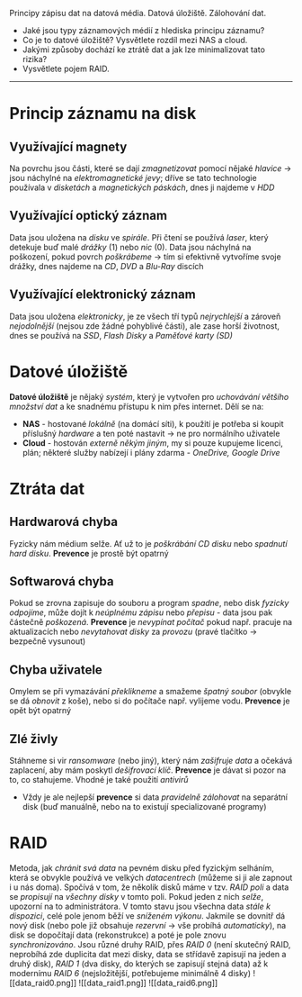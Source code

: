 Principy zápisu dat na datová média. Datová úložiště. Zálohování dat.

- Jaké jsou typy záznamových médií z hlediska principu záznamu?
- Co je to datové úložiště? Vysvětlete rozdíl mezi NAS a cloud.
- Jakými způsoby dochází ke ztrátě dat a jak lze minimalizovat tato rizika? 
- Vysvětlete pojem RAID.
---
# Princip záznamu na disk
## Využívající magnety
Na povrchu jsou části, které se dají *zmagnetizovat* pomocí nějaké *hlavice* -> jsou náchylné na *elektromagnetické jevy*; dříve se tato technologie používala v *disketách* a *magnetických páskách*, dnes ji najdeme v *HDD*
## Využívající optický záznam
Data jsou uložena na *disku* ve *spirále*. Při čtení se používá *laser*, který detekuje buď malé *drážky* (1) nebo *nic* (0). Data jsou náchylná na poškození, pokud povrch *poškrábeme* -> tím si efektivně vytvoříme svoje drážky, dnes najdeme na *CD*, *DVD* a *Blu-Ray* discích
## Využívající elektronický záznam
Data jsou uložena *elektronicky*, je ze všech tří typů *nejrychlejší* a zároveň *nejodolnější* (nejsou zde žádné pohyblivé části), ale zase horší životnost, dnes se používá na *SSD*, *Flash Disky* a *Paměťové karty (SD)*
# Datové úložiště
**Datové úložiště** je nějaký *systém*, který je vytvořen pro *uchovávání většího množství dat* a ke snadnému přístupu k nim přes internet. Dělí se na:
- **NAS** - hostované *lokálně* (na domácí síti), k použití je potřeba si koupit příslušný *hardware* a ten poté nastavit -> ne pro normálního uživatele
- **Cloud** - hostován *externě někým jiným*, my si pouze kupujeme licenci, plán; některé služby nabízejí i plány zdarma - *OneDrive, Google Drive*
# Ztráta dat
## Hardwarová chyba
Fyzicky nám médium selže. Ať už to je *poškrábání CD disku* nebo *spadnutí hard disku*. **Prevence** je prostě být opatrný
## Softwarová chyba
Pokud se zrovna zapisuje do souboru a program *spadne*, nebo disk *fyzicky odpojíme*, může dojít k *neúplnému zápisu* nebo *přepisu* - data jsou pak částečně *poškozená*. **Prevence** je *nevypínat počítač* pokud např. pracuje na aktualizacích nebo *nevytahovat disky* za *provozu* (pravé tlačítko -> bezpečně vysunout)
## Chyba uživatele
Omylem se při vymazávání *překlikneme* a smažeme *špatný soubor* (obvykle se dá *obnovit* z koše), nebo si do počítače např. vylijeme vodu. **Prevence** je opět být opatrný
## Zlé živly
Stáhneme si vir *ransomware* (nebo jiný), který nám *zašifruje data* a očekává zaplacení, aby mám poskytl *dešifrovací klíč*. **Prevence** je dávat si pozor na to, co stahujeme. Vhodné je také použití *antivirů*
- Vždy je ale nejlepší **prevence** si data *pravidelně zálohovat* na separátní disk (buď manuálně, nebo na to existují specializované programy)
# RAID
Metoda, jak *chránit svá data* na pevném disku před fyzickým selháním, která se obvykle používá ve velkých *datacentrech* (můžeme si ji ale zapnout i u nás doma). Spočívá v tom, že několik disků máme v tzv. *RAID poli* a data se *propisují* na *všechny disky* v tomto poli. Pokud jeden z nich *selže*, upozorní na to administrátora. V tomto stavu jsou všechna data *stále k dispozici*, celé pole jenom běží ve *sníženém výkonu*. Jakmile se dovnitř dá nový disk (nebo pole již obsahuje *rezervní* -> vše probíhá *automaticky*), na disk se dopočítají data (rekonstrukce) a poté je pole znovu *synchronizováno*. Jsou různé druhy RAID, přes *RAID 0* (není skutečný RAID, neprobíhá zde duplicita dat mezi disky, data se střídavě zapisují na jeden a druhý disk), *RAID 1* (dva disky, do kterých se zapisují stejná data) až k modernímu *RAID 6* (nejsložitější, potřebujeme minimálně 4 disky) 
![[data_raid0.png]]  ![[data_raid1.png]]  ![[data_raid6.png]] 

